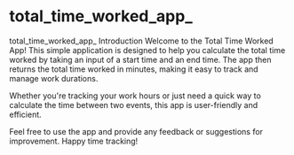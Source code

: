 # total_time_worked_app_
total_time_worked_app_
Introduction
Welcome to the Total Time Worked App! This simple application is designed to help you calculate the total time worked by taking an input of a start time and an end time. The app then returns the total time worked in minutes, making it easy to track and manage work durations.

Whether you're tracking your work hours or just need a quick way to calculate the time between two events, this app is user-friendly and efficient.

Feel free to use the app and provide any feedback or suggestions for improvement. Happy time tracking!
